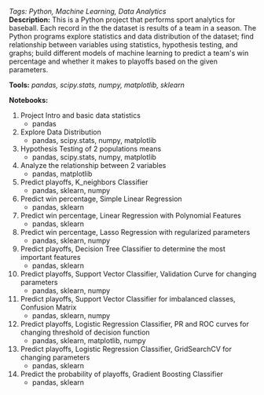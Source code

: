 *Tags: Python, Machine Learning, Data Analytics*<br>
**Description:** This is a Python project that performs sport analytics for baseball. Each record in the the dataset is results of a team in a season. The Python programs explore statistics and data distribution of the dataset; find relationship between variables using statistics, hypothesis testing, and graphs; build different models of machine learning to predict a team's win percentage and whether it makes to playoffs based on the given parameters.

**Tools:** *pandas, scipy.stats, numpy, matplotlib, sklearn*

**Notebooks:**
01. Project Intro and basic data statistics
    - pandas
02. Explore Data Distribution
    - pandas, scipy.stats, numpy, matplotlib
03. Hypothesis Testing of 2 populations means
    - pandas, scipy.stats, numpy, matplotlib
04. Analyze the relationship between 2 variables
    - pandas, matplotlib
05. Predict playoffs, K_neighbors Classifier
    - pandas, sklearn, numpy
06. Predict win percentage, Simple Linear Regression
    - pandas, sklearn
07. Predict win percentage, Linear Regression with Polynomial Features
    - pandas, sklearn
08. Predict win percentage, Lasso Regression with regularized parameters
    - pandas, sklearn, numpy
09. Predict playoffs, Decision Tree Classifier to determine the most important features
    - pandas, sklearn
10. Predict playoffs, Support Vector Classifier, Validation Curve for changing parameters
    - pandas, sklearn, numpy
11. Predict playoffs, Support Vector Classifier for imbalanced classes, Confusion Matrix
    - pandas, sklearn, numpy
12. Predict playoffs, Logistic Regression Classifier, PR and ROC curves for changing threshold of decision function
    - pandas, sklearn, matplotlib, numpy
13. Predict playoffs, Logistic Regression Classifier, GridSearchCV for changing parameters
    - pandas, sklearn
14. Predict the probability of playoffs, Gradient Boosting Classifier
    - pandas, sklearn
